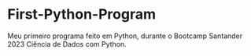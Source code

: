# First-Python-Program
Meu primeiro programa feito em Python, durante o Bootcamp Santander 2023 Ciência de Dados com Python.
